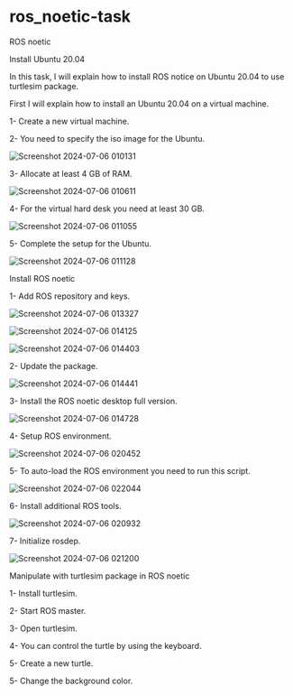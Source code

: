 # ros_noetic-task

ROS noetic

Install Ubuntu 20.04

In this task, I will explain how to install ROS notice on Ubuntu 20.04 to use turtlesim package.

First I will explain how to install an Ubuntu 20.04 on a virtual machine.

1- Create a new virtual machine.

2- You need to specify the iso image for the Ubuntu.

![Screenshot 2024-07-06 010131](https://github.com/Jumana-Alsulami1/ros_noetic-task/assets/174968169/88d401de-8911-44fe-8d22-662c26178810)

3- Allocate at least 4 GB of RAM.

![Screenshot 2024-07-06 010611](https://github.com/Jumana-Alsulami1/ros_noetic-task/assets/174968169/46981de5-5772-446b-8c29-2160524aadc7)

4- For the virtual hard desk you need at least 30 GB.

![Screenshot 2024-07-06 011055](https://github.com/Jumana-Alsulami1/ros_noetic-task/assets/174968169/24a4c817-6d0b-4722-9249-f9206184b6b6)

5- Complete the setup for the Ubuntu.

![Screenshot 2024-07-06 011128](https://github.com/Jumana-Alsulami1/ros_noetic-task/assets/174968169/6f455545-b0da-43a8-8dec-48f0a6f86964)



Install ROS noetic

1- Add ROS repository and keys.

![Screenshot 2024-07-06 013327](https://github.com/Jumana-Alsulami1/ros_noetic-task/assets/174968169/76ab016d-ce92-4080-85fb-61faff7b131b)

![Screenshot 2024-07-06 014125](https://github.com/Jumana-Alsulami1/ros_noetic-task/assets/174968169/70e549bd-101b-4f7d-b1b3-e824f95d5627)

![Screenshot 2024-07-06 014403](https://github.com/Jumana-Alsulami1/ros_noetic-task/assets/174968169/f82d226d-67ff-46dc-8606-504abe40c649)

2- Update the package.

![Screenshot 2024-07-06 014441](https://github.com/Jumana-Alsulami1/ros_noetic-task/assets/174968169/dc9c37ec-8b09-4e9c-9d70-904fc6de7c46)



3- Install the ROS noetic desktop full version.

![Screenshot 2024-07-06 014728](https://github.com/Jumana-Alsulami1/ros_noetic-task/assets/174968169/7ac3d44f-1e23-48df-8ffd-a353840994a8)

4- Setup ROS environment.

![Screenshot 2024-07-06 020452](https://github.com/Jumana-Alsulami1/ros_noetic-task/assets/174968169/e1edbc7b-7272-4ad2-a3f4-a2c4f6774961)

5- To auto-load the ROS environment you need to run this script.

![Screenshot 2024-07-06 022044](https://github.com/Jumana-Alsulami1/ros_noetic-task/assets/174968169/e5508aaa-2703-47a4-8f40-a23877234a74)

6- Install additional ROS tools.

![Screenshot 2024-07-06 020932](https://github.com/Jumana-Alsulami1/ros_noetic-task/assets/174968169/ce7304b9-e0e4-4549-a3be-a1b4248ccd0d)

7- Initialize rosdep.

![Screenshot 2024-07-06 021200](https://github.com/Jumana-Alsulami1/ros_noetic-task/assets/174968169/4f917d22-df82-4a9b-8b68-bc71844fef35)

Manipulate with turtlesim package in ROS noetic

1- Install turtlesim.

2- Start ROS master.

3- Open turtlesim.

4- You can control the turtle by using the keyboard. 

5- Create a new turtle.

5- Change the background color.

